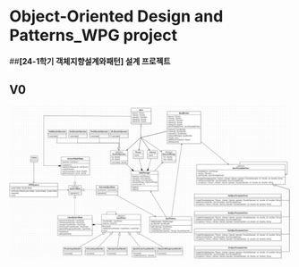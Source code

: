 # Object-Oriented Design and Patterns_WPG project
 ##**[24-1학기 객체지향설계와패턴] 설계 프로젝트**
 
## V0
![v0 UML](v0/UML.png)
